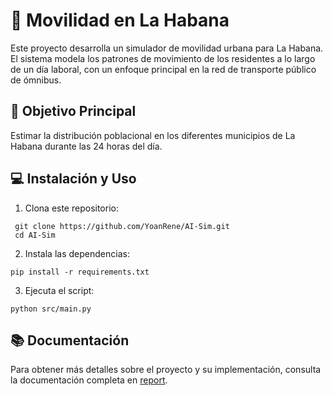 # 🚌 Movilidad en La Habana

Este proyecto desarrolla un simulador de movilidad urbana para La Habana. El sistema modela los patrones de movimiento de los residentes a lo largo de un día laboral, con un enfoque principal en la red de transporte público de ómnibus.

## 🎯 Objetivo Principal

Estimar la distribución poblacional en los diferentes municipios de La Habana durante las 24 horas del día.

## 💻 Instalación y Uso

1. Clona este repositorio:
  ``` 
   git clone https://github.com/YoanRene/AI-Sim.git
   cd AI-Sim
```
2. Instala las dependencias:
  ```
  pip install -r requirements.txt
  ```
3. Ejecuta el script:
  ```
  python src/main.py
  ```
## 📚 Documentación
Para obtener más detalles sobre el proyecto y su implementación, consulta la documentación completa en [report](https://github.com/YoanRene/AI-Sim/tree/master/docs/report.pdf).
